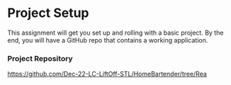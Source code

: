 # Project Setup
This assignment will get you set up and rolling with a basic project. By the end, you will have a GitHub repo that contains a working application.

### Project Repository
https://github.com/Dec-22-LC-LiftOff-STL/HomeBartender/tree/Rea
